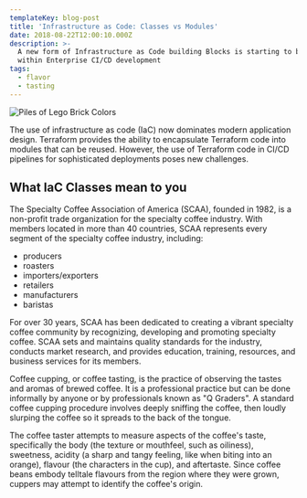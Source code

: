 ```yaml
---
templateKey: blog-post
title: 'Infrastructure as Code: Classes vs Modules'
date: 2018-08-22T12:00:10.000Z
description: >-
  A new form of Infrastructure as Code building Blocks is starting to be used
  within Enterprise CI/CD development
tags:
  - flavor
  - tasting
---
```

![Piles of Lego Brick Colors](/img/legocolorpiles.jpg)

The use of infrastructure as code (IaC) now dominates modern application design. Terraform provides the ability to encapsulate Terraform code into modules that can be reused. However, the use of Terraform code in CI/CD pipelines for sophisticated deployments poses new challenges.

## What IaC Classes mean to you

The Specialty Coffee Association of America (SCAA), founded in 1982, is a non-profit trade organization for the specialty coffee industry. With members located in more than 40 countries, SCAA represents every segment of the specialty coffee industry, including:

* producers
* roasters
* importers/exporters
* retailers
* manufacturers
* baristas

For over 30 years, SCAA has been dedicated to creating a vibrant specialty coffee community by recognizing, developing and promoting specialty coffee. SCAA sets and maintains quality standards for the industry, conducts market research, and provides education, training, resources, and business services for its members.

Coffee cupping, or coffee tasting, is the practice of observing the tastes and aromas of brewed coffee. It is a professional practice but can be done informally by anyone or by professionals known as "Q Graders". A standard coffee cupping procedure involves deeply sniffing the coffee, then loudly slurping the coffee so it spreads to the back of the tongue.

The coffee taster attempts to measure aspects of the coffee's taste, specifically the body (the texture or mouthfeel, such as oiliness), sweetness, acidity (a sharp and tangy feeling, like when biting into an orange), flavour (the characters in the cup), and aftertaste. Since coffee beans embody telltale flavours from the region where they were grown, cuppers may attempt to identify the coffee's origin.

